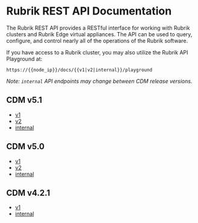 # Rubrik REST API Documentation

The Rubrik REST API provides a RESTful interface for working with Rubrik clusters and Rubrik Edge virtual appliances. The API can be used to query, configure, and control nearly all of the operations of the Rubrik software.

If you have access to a Rubrik cluster, you may also utilize the Rubrik API Playground at:

`https://{{node_ip}}/docs/{{v1|v2|internal}}/playground`

_Note: `internal` API endpoints may change between CDM release versions._

## CDM v5.1

* [v1](https://rubrikinc.github.io/api-doc-v1-5.1/)
* [v2](https://rubrikinc.github.io/api-doc-v2-5.1/)
* [internal](https://rubrikinc.github.io/api-doc-internal-5.1/)

## CDM v5.0

* [v1](https://rubrikinc.github.io/api-doc-v1-5.0/)
* [v2](https://rubrikinc.github.io/api-doc-v2-5.0/)
* [internal](https://rubrikinc.github.io/api-doc-internal-5.0/)


## CDM v4.2.1

* [v1](https://rubrikinc.github.io/api-doc-v1/)
* [internal](https://rubrikinc.github.io/api-doc-internal/)




